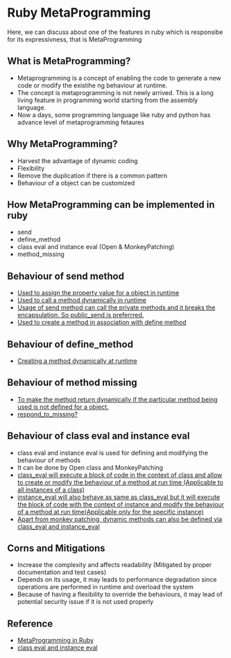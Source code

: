 # Ruby MetaProgramming

Here, we can discuss about one of the features in ruby which is responsibe for its expressivness, that is MetaProgramming

## What is MetaProgramming?

- Metaprogramming is a concept of enabling the code to generate a new code or modify the existihe ng behaviour at runtime.
- The concept is metaprogramming is not newly arrived. This is a long living feature in programming world starting from the assembly language.
- Now a days, some programming language like ruby and python has advance level of metaprogramming fetaures

## Why MetaProgramming?

- Harvest the advantage of dynamic coding
- Flexibility
- Remove the duplication if there is a common pattern
- Behaviour of a object can be customized

## How MetaProgramming can be implemented in ruby

- send
- define_method
- class eval and instance eval (Open & MonkeyPatching)
- method_missing

## Behaviour of send method

- [Used to assign the property value for a object in runtime](https://github.com/Anush123-hash/RubyMetaProgramming/blob/master/assign_value_with_send.rb)
- [Used to call a method dynamically in runtime](https://github.com/Anush123-hash/RubyMetaProgramming/blob/master/dymanic_method_call_with_send.rb)
- [Usage of send method can call the private methods and it breaks the encapsulation. So public_send is preferrred.](https://github.com/Anush123-hash/RubyMetaProgramming/blob/master/use_public_send.rb)
- [Used to create a method in association with define method](https://github.com/Anush123-hash/RubyMetaProgramming/blob/master/define_method_with_send.rb)

## Behaviour of define_method

- [Creating a method dynamically at runtime](https://github.com/Anush123-hash/RubyMetaProgramming/blob/master/define_method.rb)

## Behaviour of method missing

- [To make the method return dynamically if the particular method being used is not defined for a object.](https://github.com/Anush123-hash/RubyMetaProgramming/blob/master/method_missing.rb)
- [respond_to_missing?](https://github.com/Anush123-hash/RubyMetaProgramming/blob/master/respond_to_missing_for_method_missing.rb)

## Behaviour of class eval and instance eval

- class eval and instance eval is used for defining and modifying the behaviour of methods
- It can be done by Open class and MonkeyPatching
- [class_eval will execute a block of code in the context of class and allow to create or modify the behaviour of a method at run time (Applicable to all instances of a class)](https://github.com/Anush123-hash/RubyMetaProgramming/blob/master/class_eval.rb)
- [instance_eval will also behave as same as class_eval but it will execute the block of code with the context of instance and  modify the behaviour of a method at run time(Applicable only for the specific instance)](https://github.com/Anush123-hash/RubyMetaProgramming/blob/master/instance_eval.rb)
- [Apart from monkey patching, dynamic methods can also be defined via class_eval and instance_eval](https://github.com/Anush123-hash/RubyMetaProgramming/blob/master/class_and_instance_eval_to_define_method.rb)

## Corns and Mitigations

- Increase the complexity and affects readability (Mitigated by proper documentation and test cases)
- Depends on its usage, it may leads to performance degradation since operations are performed in runtime and overload the system
- Because of having a flexibility to override the behaviours, it may lead of potential security issue if it is not used properly

## Reference

- [MetaProgramming in Ruby](https://www.scaler.com/topics/metaprogramming-in-ruby/)
- [class eval and instance eval](https://web.stanford.edu/~ouster/cgi-bin/cs142-winter15/classEval.php)
